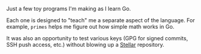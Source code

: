 Just a few toy programs I'm making as I learn Go. 

Each one is designed to "teach" me a separate aspect of the language. For example, `primes` helps me figure out how simple math works in Go.

It was also an opportunity to test various keys (GPG for signed commits, SSH push access, etc.) without blowing up a [Stellar](https://github.com/stellar) repository.
